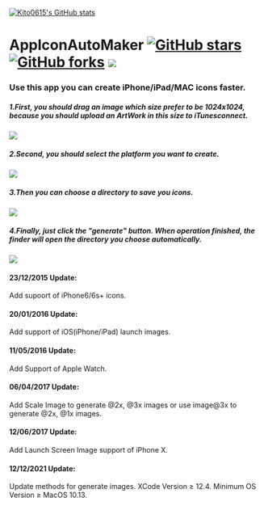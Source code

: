 [![Kito0615's GitHub stats](https://github-readme-stats.vercel.app/api?username=Kito0615&show_icons=true&count_private=true&theme=vue)](https://github.com/Kito0615/AppIconAutoMaker)

# AppIconAutoMaker [![GitHub stars](https://img.shields.io/github/stars/Kito0615/AppIconAutoMaker?style=plastic)](https://github.com/Kito0615/AppIconAutoMaker/stargazers)  [![GitHub forks](https://img.shields.io/github/forks/Kito0615/AppIconAutoMaker?style=plastic)](https://github.com/Kito0615/AppIconAutoMaker/network) ![](https://img.shields.io/badge/Platform-OS%20X-green.svg?style=plastic)
### Use this app you can create iPhone/iPad/MAC icons faster.

##### 1.First, you should drag an image which size prefer to be 1024x1024, because you should upload an ArtWork in this size to iTunesconnect.

![](https://github.com/Kito0615/AppIconAutoMaker/raw/master/.First.png)  
##### 2.Second, you should select the platform you want to create.

![](https://github.com/Kito0615/AppIconAutoMaker/raw/master/.Second.png)

##### 3.Then you can choose a directory to save you icons.

![](https://github.com/Kito0615/AppIconAutoMaker/raw/master/.Third.png)

##### 4.Finally, just click the "generate" button. When operation finished, the finder will open the directory you choose automatically.

![](https://github.com/Kito0615/AppIconAutoMaker/raw/master/.Fourth.png)

#### 23/12/2015 Update:

Add supoort of iPhone6/6s+ icons.

#### 20/01/2016 Update:

Add support of iOS(iPhone/iPad) launch images.

#### 11/05/2016 Update:

Add Support of Apple Watch.

#### 06/04/2017 Update:

Add Scale Image to generate @2x, @3x images or use image@3x to generate @2x, @1x images.

#### 12/06/2017 Update:

Add Launch Screen Image support of iPhone X.

#### 12/12/2021 Update:
Update methods for generate images.
XCode Version ≥ 12.4. Minimum OS Version ≥ MacOS 10.13.
